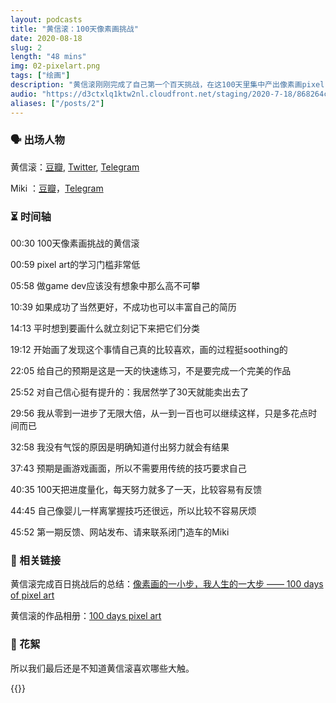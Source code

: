 ```yaml
---
layout: podcasts
title: "黄信滚：100天像素画挑战"
date: 2020-08-18
slug: 2
length: "48 mins"
img: 02-pixelart.png
tags: ["绘画"]
description: "黄信滚刚刚完成了自己第一个百天挑战，在这100天里集中产出像素画pixel art。从零开始而且每天耕耘的像素画挑战，这种高强度的学习和刻意练习的创作过程，到底是什么样的体验呢？我今天就和黄信滚一起来复盘TA画画的100天。"
audio: "https://d3ctxlq1ktw2nl.cloudfront.net/staging/2020-7-18/868264c1-27a7-0c60-3dc6-7c8089a0879f.mp3"
aliases: ["/posts/2"]
---
```


### 🗣 出场人物

黄信滚：[豆瓣](https://www.douban.com/people/mfcndw/), [Twitter](https://twitter.com/MtFront), [Telegram](https://t.me/mtfront)

Miki ：[豆瓣](https://www.douban.com/people/49489567/)，[Telegram](https://t.me/liquid_raspberry)


### ⏳ 时间轴

00:30 100天像素画挑战的黄信滚

00:59 pixel art的学习门槛非常低

05:58 做game dev应该没有想象中那么高不可攀

10:39 如果成功了当然更好，不成功也可以丰富自己的简历

14:13 平时想到要画什么就立刻记下来把它们分类

19:12 开始画了发现这个事情自己真的比较喜欢，画的过程挺soothing的

22:05 给自己的预期是这是一天的快速练习，不是要完成一个完美的作品

25:52 对自己信心挺有提升的：我居然学了30天就能卖出去了

29:56 我从零到一进步了无限大倍，从一到一百也可以继续这样，只是多花点时间而已

32:58 我没有气馁的原因是明确知道付出努力就会有结果

37:43 预期是画游戏画面，所以不需要用传统的技巧要求自己

40:35 100天把进度量化，每天努力就多了一天，比较容易有反馈

44:45 自己像婴儿一样离掌握技巧还很远，所以比较不容易厌烦

45:52 第一期反馈、网站发布、请来联系闭门造车的Miki


### 🔗 相关链接

黄信滚完成百日挑战后的总结：[像素画的一小步，我人生的一大步 —— 100 days of pixel art](https://www.douban.com/note/773573673/)

黄信滚的作品相册：[100 days pixel art](https://www.douban.com/photos/album/1873806508/)


### 🧨 花絮

所以我们最后还是不知道黄信滚喜欢哪些大触。

{{<audio-tidbits src="https://storage.googleapis.com/firstory-709db.appspot.com/Record/ckcyy5sdwrbqi0870gfsgvdl9/1597764826812.mp3" title="多在大触发作品的平台上活跃一点">}}